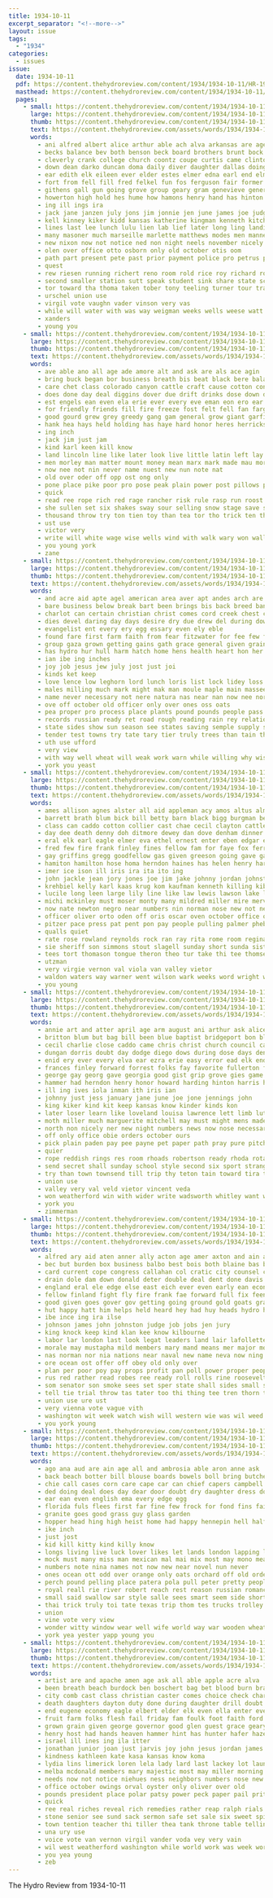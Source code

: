 ```yaml
---
title: 1934-10-11
excerpt_separator: "<!--more-->"
layout: issue
tags:
  - "1934"
categories:
  - issues
issue:
  date: 1934-10-11
  pdf: https://content.thehydroreview.com/content/1934/1934-10-11/HR-1934-10-11.pdf
  masthead: https://content.thehydroreview.com/content/1934/1934-10-11/masthead/HR-1934-10-11.jpg
  pages:
    - small: https://content.thehydroreview.com/content/1934/1934-10-11/small/HR-1934-10-11-01.jpg
      large: https://content.thehydroreview.com/content/1934/1934-10-11/large/HR-1934-10-11-01.jpg
      thumb: https://content.thehydroreview.com/content/1934/1934-10-11/thumbnails/HR-1934-10-11-01.jpg
      text: https://content.thehydroreview.com/assets/words/1934/1934-10-11/HR-1934-10-11-01.txt
      words:
        - ani alfred albert alice arthur able ach alva arkansas are agent alex ago ard ave alter ace alamo all alsup arch ales and alexander ashton amend artie anderson aloe ash
        - becks balance bev both benson beck board brothers brunt bock bonus balkan blackwell begin boon brad band best baptist better bules bill bennett brought bowie but blaine back bank bixler burns bow ball bradford bell beavers blankenship buyers bob been brings boucher bishop burkhalter body born
        - cleverly crank college church coontz coupe curtis came clinton christmas corn chelf chamber camp chester crown close chey colorado canyon cattle city christ company clerk cotton cone chase col cody counter caraway court current call council cause cover charles claude clyde charlotte chet come car caddo cartwright cases cope con county check cedar class child cobb carnegie cast cancer
        - down dean darko duncan doma daily diver daughter dallas doing dinner ditmore dyce dunn doris during dress daughters dies death day davis despain director deal don
        - ear edith elk eileen ever elder estes elmer edna earl end elma eva
        - fort from fell fill fred felkel fun fos ferguson fair former foster foy far figures ferris first friday farmer flowers fein france falls for frank favor farm filling friends fall front fisher field fund fatal fiscal fitzpatrick franklin ford french fee flore
        - githens gall gun going grove group geary gram genevieve general generous gravely grand guest gaede glendale george grain good gordon
        - howerton high hold hes hume how hamons henry hand has hinton huddleston harper happy her harvey homer hundred house hall hames hearing hamme had hart huge hamlett hammer heaton hern hour half him homa husband head health hamil hydro held harding holcomb home
        - ing ill ings ira
        - jack jane janzen july jons jim jonnie jen june james joe judge just john
        - kell kinney kiker kidd kansas katherine kingman kenneth kitchen kaufman kale king karl
        - lines last lee lunch lulu lien lab lief later long ling landis lawton lust lind lindsey large land lester loretta lahoma lloyd late living left langdon law leonard loss liberal lam line
        - many masoner much marseille marlette matthews modes men manner morning mildred miller mex marshall mound miles made may maytubby minister man monday mon matter march more miss must mamie mak marriage
        - new nixon now not notice ned non night neels november nicely noon neel news norman name
        - olen over office otto osborn only old october otis oom
        - path part present pete past prior payment police pro petrus paper president payne paris pas people pitts purchase peach pick pol phillips poage prince peaches peace per pals pon person par pall
        - quest
        - rew riesen running richert reno room rold rice roy richard route read ray rant rest ridder rain ralph russell royal rate rowan
        - second smaller station sutt speak student sink share state schools she signer style sion south stove said stockton sons sprang sus ser sherman sorrows seven son stange stead sunday sam slow sharry six special small staples sample september sammie say space sheriff sue sun shelton still simple short shaw sai saturday school sutton shows show simpson shall service sorrow stewart sale smooth shirley sum sister stage sales
        - tor toward tha thoma taken tober tony teeling turner tour trailer throne tax town ton taylor than them the till ted trucks tex thompson trip then take tom texas tilford thomas thralls tucker
        - urschel union use
        - virgil vote vaughn vader vinson very vas
        - while will water with was way weigman weeks wells weese watt weig wife waters war willard went winkler week worth work well willie wayne wal wheat weather west western weatherford works world weathers wild wedding
        - xanders
        - young you
    - small: https://content.thehydroreview.com/content/1934/1934-10-11/small/HR-1934-10-11-02.jpg
      large: https://content.thehydroreview.com/content/1934/1934-10-11/large/HR-1934-10-11-02.jpg
      thumb: https://content.thehydroreview.com/content/1934/1934-10-11/thumbnails/HR-1934-10-11-02.jpg
      text: https://content.thehydroreview.com/assets/words/1934/1934-10-11/HR-1934-10-11-02.txt
      words:
        - ave able ano all age ade amore alt and ask are als ace agin
        - bring buck began bor business breath bis beat black bere balan but bar bout better bie burg bottle bead bent backs bot beard bein beld book bowels bet big back body bora been both boss brad brought bend
        - care chet class colorado canyon cattle craft cause cotton condi come comi company cowboy can clever con card childs cheyenne comin cat crochet child change clase coln cash chairs comes call
        - does done day deal diggins dover due drift drinks dose down during doubt dragon
        - est engels ean even ela erie ever every eve eman eon ero ear
        - for friendly friends fill fire freeze fost felt fell fan fargo fate fight french friend face first from fears force fon fron full flake
        - good gourd grew grey greedy gang gam general grow giant garfield grad gentleman given game gambler going gun ganges gay
        - hank hea hays held holding has haye hard honor heres herricks head henry hass had hin handle hand half haya heading harm happy how heard herrick high haw hydro harsh hes him
        - ing inch
        - jack jim just jam
        - kind karl keen kill know
        - land lincoln line like later look live little latin left lay lough lately life lewiston lucky lack last luck laura lin lor leas large louis long law lot
        - men morley man matter mount money mean marx mark made mau more much mumme match most mays may montana means mine mako mon
        - now nee not nin never name nuest new nun note nat
        - old over oder off opp ost ong only
        - pone place pike poor pro pose peak plain power post pillows procter perfect pack per player pretty pot point pound process pure para persons points plum
        - quick
        - read ree rope rich red rage rancher risk rule rasp run roost robbers rather rou ranges rust race raw
        - she sullen set six shakes sway sour selling snow stage save seats say see seen special safe single soap strong sit show shuttle senna shown sir sleet simpler sal start sense saw sons string standing second send sally surprise shine service shore such sister state strength spells stranger sok soon
        - thousand throw try ton tien toy than tea tor tho trick ten then thick tine tell thet turn table tong tye trapper them thon the tall till thou times toward teall test tear taken tun
        - ust use
        - victor very
        - write will white wage wise wells wind with walk wary won walls world work west want wal waters waren warp why wing word went wall wait watch way wear well was water walt while working
        - you young york
        - zane
    - small: https://content.thehydroreview.com/content/1934/1934-10-11/small/HR-1934-10-11-03.jpg
      large: https://content.thehydroreview.com/content/1934/1934-10-11/large/HR-1934-10-11-03.jpg
      thumb: https://content.thehydroreview.com/content/1934/1934-10-11/thumbnails/HR-1934-10-11-03.jpg
      text: https://content.thehydroreview.com/assets/words/1934/1934-10-11/HR-1934-10-11-03.txt
      words:
        - and acre aid apte agel american area aver apt andes arch are apple acres alto aro all auch ala
        - bare business below break bart been brings bis back breed bands blood began bran blind bas bacon buy better but barley burt bureau bible best breeding battle box boen
        - charlot can certain christian christ comes cord creek chest china coffee cal college con cost cases cristian colorado cool city course chief case cattle clear corn
        - dies devel daring day days desire dry due drew del during down dairy differ doing divine ding dien debate
        - evangelist ent every ery egg essary even ely eble
        - found fare first farm faith from fear fitzwater for fee few fone far fess fight finer fore fresh foos fain fait field fowls fund fed flock fair fish full
        - group gaza grown getting gains gath grace general given grain good green gund
        - has hydro hur hull harm hatch home hens health heart hon her him hay high hot how had handle hurry hen head hurt
        - ian ibe ing inches
        - joy job jesus jew july jost just joi
        - kinds ket keep
        - love lence low leghorn lord lunch loris list lock lidey loss less lamb loudon labor learn lords les large land light let look living lile lage like lose lim losing lesson lot
        - males milling much mark might mak man moule maple main massee mis milk meats miles med mens method mail moat more meadow may milo most must market mond men mal many male matter mission mature mans messiah mich manner maj mar mate made
        - name never necessary not nere natura nas near nan now nee north new night needs need
        - ove off october old officer only over ones oss oats
        - pea proper pro process place plants pound pounds people pass per pack price part pap pork post philips philip plant
        - records russian ready ret road rough reading rain rey relation ren rays rob
        - state sides show sun season see states saving semple supply sal sweet severe south start shows short self summer supple shed stand space standing score standard save struck she set straws shy study smaller such shey sho stover senior soll surplus simple seal stant screen still strong sed sot seat staten sider small station sap seed subject stock sumption silo
        - tender test towns try tate tary tier truly trees than tain them toch top tine taken thor ture then the tess touch testa table texas ten take tort times treasure thing tenn tso toll
        - uth use ufford
        - very view
        - with way well wheat will weak work warn while willing why wisdom word white win working went winter worth waste weather was weed ways weekly writer weeks wire wit week water
        - york you yeast
    - small: https://content.thehydroreview.com/content/1934/1934-10-11/small/HR-1934-10-11-04.jpg
      large: https://content.thehydroreview.com/content/1934/1934-10-11/large/HR-1934-10-11-04.jpg
      thumb: https://content.thehydroreview.com/content/1934/1934-10-11/thumbnails/HR-1934-10-11-04.jpg
      text: https://content.thehydroreview.com/assets/words/1934/1934-10-11/HR-1934-10-11-04.txt
      words:
        - ames allison agnes alster all aid appleman acy amos altus alma alice abbott austin ang arent ave are ater ask arkansas albert ale adkins alec artley ara anna aun anthony alton andra alva anil ane amarillo angie and ayres
        - barrett brath blum bick bill betty barn black bigg burgman been but best business bolls bryan box billion brother bares baby bringman bob blaine ball born bein burns bony bik bear baugh byrum ben bartley both beach boschert bee bickell bahney buy beck brooks
        - class can caddo cotton collier cast chae cecil clayton cattle coker charlie church count crissman creek crumble clinton city cover coffey crush corn claude con county coleman copes clark cox cue clarke cody carroll care chester clarence canyon crawford carnegie came chon cedar carry carney cream
        - day dee death denny doh ditmore dewey dan dove denham dinner dunn dolph dickerson daughter daughters days david dugger
        - eral elk earl eagle elmer eva ethel ernest enter eben edgar era even east edwards eason eichel every eastern eles ens everett end elbert ente elwood english eon egg
        - fred few fire frank finley fines fellow fam for faye fox ferrell fog fine friday ford fitzpatrick foust fruit fresh friesen farm from fee
        - gay griffins gregg goodfellow gas given greeson going gave gan group green grant grand glen glad geary george gilmore griffin good gundy gripe german gene guy glenn
        - hamiton hamilton hose homa herndon haines has helen henry harper hom hydro haggard home homer hardware hin hare heng him held hinton hasty her hall herbert hands hon hugh helzer hew hildebrand hopewell haskins had hume hudson hesser harry hart harris hope
        - imer ice ison ill iris ira ita ito ing
        - john jackle jean jory jones joe jim jake johnny jordan johnston jimmie
        - krehbiel kelly karl kaas krug kom kaufman kenneth killing kibler kimble kirkhuff kind kelton kansas kingman krog
        - lucile long leen large lily line like law lewis lawson lake lee learned last left lena list low lison lamp lynn late lew lucian little live lok life levi los lovely
        - michi mckinley must moser monty many mildred miller mire mervin mckin moore mach mag marshall more mia mari monday mea made mis miss mus mildren man much maud mitchell mix mask miler
        - now nate newton negro near numbers nin norman nose new not news night nurse noel
        - officer oliver orto oden off oris oscar oven october office odea over
        - pitzer pace press pat pent pon pay people pulling palmer phebe pert pack paul phillip per part parent pickens peoples phoebe pardon pullen polish plenty payne plan past
        - qualls quiet
        - rate rose rowland reynolds rock ran ray rita rome room reginald reb ready ree rand ring robbins randolph riley raymond russell richardson ranges radi river riggs roy royal red ralph rates ruth roth reason rosemary reber
        - sie sheriff son simmons stout slagell sunday short sunda sister spearman small saturday sutton sturgill stone ser story soon seth save swartzendruber sun side sare stove slemp smith shirley supper sylve sigg sund steward sant sailors sherman springfield sylvester stores simpson sat soe sons sam stockton searcy stay sick swan school sandlin said slagel smithey sale stange state shawnee shroder skaggs see store south she
        - tees tort thomason tongue theron theo tur take thi tee thomsen toves taylor teacher tar trip tucker test thomas texas them team tal the then triplett tom tay ton too tone
        - utzman
        - very virgie vernon val viola van valley vietor
        - waldon waters way warner went wilson wark weeks word wright wedding wayne wife while wood winkler white wilda wicks with wash weatherford will worley wheat william was wanda work west winners wait winter woods why wetzel watson weathers world wyatt week
        - you young
    - small: https://content.thehydroreview.com/content/1934/1934-10-11/small/HR-1934-10-11-05.jpg
      large: https://content.thehydroreview.com/content/1934/1934-10-11/large/HR-1934-10-11-05.jpg
      thumb: https://content.thehydroreview.com/content/1934/1934-10-11/thumbnails/HR-1934-10-11-05.jpg
      text: https://content.thehydroreview.com/assets/words/1934/1934-10-11/HR-1934-10-11-05.txt
      words:
        - annie art and atter april age arm august ani arthur ask alice able are alma ace alexander aid all
        - britton blum but bag bill been blue baptist bridgeport bon blanks begin business boy boys body boucher bach born break byus best brogan bool bore bank ben both better box buckmaster band bring bottle brothers bowels base bowes bae back bassler border brunswick ball
        - cecil charlie close caddo came chris christ church council cancer cant channell carmean check county colorado class colony child carl course cause clyde chart cad come cee clancy cedar constant con charles count cochran comment crissman company christian coffee city cox change cripple chilli curnutt clinton cord can
        - dungan dorris doubt day dodge diego dows during dose days den done denny ditmore dainty davina dinner ded david doh davis din doing dale daughters daughter does death deeds don deremer drew
        - enid ery ever every elva ear ezra erie easy error ead elk end emery even else edwards
        - frances finley forward forrest folks fay favorite fullerton from felton farrell fine flowers former fort fry friendly fall funchess fun friend few fairfax friends feller first fire frank frida front fost failing for farm flatter fossett full fain fram forti
        - george gay georg gave georgia good gist grip grove gies game goin given glen glose ground guest goodyear geary gett gene
        - hammer had herndon henry honor howard harding hinton harris him henke hang has held how harry heart herd her hosp home hell hatfield hydro hilbert host hamilton hommes homa han health huddle hurt high husband hand hore
        - ill ing ives iola inman ith iris ian
        - johnny just jess january jane june joe jone jennings john
        - king kiker kind kit keep kansas know kinder kinds kon
        - later loser learn like loveland louisa lawrence lett limb lutheran likes loss losing latin lee lasley life let last lever ler lunch little look lis letter latter libby less lackey long live lester late laurence loving
        - moth miller much marguerite mitchell may must might mens made marion many mise morning mound men most man maule miles members means more money miss maybe monday main monda mapel marks morris
        - north non nicely ner new night numbers news now nose necessary not neck never need
        - off only office obie orders october ours
        - pick plain paden pay pee payne pet paper path pray pure pitcher pic prim plum pugh pass pil part pleasant perfect present pie poo
        - quier
        - rope reddish rings res room rhoads robertson ready rhoda rota rather rose riding rob reading rhoades rochester rorick russell
        - send secret shall sunday school style second six sport strange score seven saw sorter scott sult size shipp sur see sam store senna service seah start shows short saturday sun son san standing safe sir star stephenson sue still standard sum she sons selves smith stranger sells scot smooth sow sot sand soe surat sister show speech stair sas say
        - try than town townsend till trip thy teton tain toward tira toof test tures thelma them too tom the tell triplett times thurs take then tale
        - union use
        - valley very val veld vietor vincent veda
        - won weatherford win with wider write wadsworth whitley want werk wit willie whaley wash will words work waltz world wheat white wal wede waller waldroup ward winter wait ware well why wells wife weathers way word was williams week went wilson wie wilma walls whitford wes
        - york you
        - zimmerman
    - small: https://content.thehydroreview.com/content/1934/1934-10-11/small/HR-1934-10-11-06.jpg
      large: https://content.thehydroreview.com/content/1934/1934-10-11/large/HR-1934-10-11-06.jpg
      thumb: https://content.thehydroreview.com/content/1934/1934-10-11/thumbnails/HR-1934-10-11-06.jpg
      text: https://content.thehydroreview.com/assets/words/1934/1934-10-11/HR-1934-10-11-06.txt
      words:
        - alfred ary aid aten anner ally acton age amer axton and ain are ask aud all aver amore american army axe america ald
        - bec but burden box business balbo best bois both blaine bas bruckart bal brothers blood brought back bile bride brings bounds book bowels bala boards been base bring board bryant
        - card current cope congress callahan col cratic city counsel china constant certain colo common chap cory court care company come courts case code cases corp con centers conte chancellor can cross clare character contractor comes chief came child carry conant cost
        - drain dole dam down donald deter double deal dent done davis dao during dose deen day den demand dwight director does due days demo doles
        - england eral ele edge else east eich ever even early ean economy edward
        - fellow finland fight fly fire frank fae forward full fix feeney friends fand fiers flow far francis fare fair first for fast fina few found from figures free fine former fale force freedom favor feal
        - good given goes gover gov getting going ground gold goats graft gone group gary german govern gorman germany green general gave
        - hut happy hatt him helps held heard hey had huy heads hydro hes how harvard health harry haw hoppe hin high habit hopkins has hon house hold hie hope hour hurd harm hua
        - ibe ince ing ira ilse
        - johnson james john johnston judge job jobs jen jury
        - king knock keep kind klan kee know kilbourne
        - labor lar london last look legat leaders land lair lafollette lake louisville lot laxa little lew later lean lower less lack large leiter law lott love lewis las liberty
        - morale may mustapha mild members mary mand means mer major morrison most marriage mine meal many must manny mean miners main man murry mall mitchell medal made more money mont maid maker
        - nas norman nor nia nations near naval new name neva now ning news need nation necessary not numbers
        - ore ocean ost offer off obey old only over
        - plan per poor poy pay props profit pan poll power proper people pride prest point private pickard promise place present pro princess pelle part president pilot pasha persons paris pages post ply pain port price public planes pariser powers proven
        - rus red rather read robes ree ready roll rolls rine roosevelt royal richberg regular radio reasons reason risen
        - som senator son smoke sees set sper state shall sides small sup see seek size side smile show sus seven sin sia seems such states soon sone say supply scholar south spells she six summer sister sery service sans strange sith strength score stand ship safe sed stole sary san standing sour short smith stores standard sam severe scope stretch solo suit sowe sit second seep sis sor speech spring sale said
        - tell tie trial throw tas tater too thi thing tee tren thorn then taken ten them toward take ted thie teen turn tine talk tut tue tax taste tha tal teacher tor trailer tobe the than tory
        - union use ure ust
        - very vienna vote vague vith
        - washington wit week watch wish will western wie was wil weed won warn well ward waste winter work willing world weeks wilkerson why wiley way wisdom with white working william war while want wages wade
        - you york young
    - small: https://content.thehydroreview.com/content/1934/1934-10-11/small/HR-1934-10-11-07.jpg
      large: https://content.thehydroreview.com/content/1934/1934-10-11/large/HR-1934-10-11-07.jpg
      thumb: https://content.thehydroreview.com/content/1934/1934-10-11/thumbnails/HR-1934-10-11-07.jpg
      text: https://content.thehydroreview.com/assets/words/1934/1934-10-11/HR-1934-10-11-07.txt
      words:
        - ago ana aud are ain age all and ambrosia able aron anne ask
        - back beach botter bill blouse boards bowels boll bring butcher brain bile brown butter beverly bis been bee boom but berlin bar ball bold burgess best banks big band broad bet bead bak bow bard bully black
        - chie call cases corn care cape car can chief capers campbell cool chum chop che cooke cat come city circle cai cay chap
        - ded doing deal does day dear door doubt dry daughter dress down
        - ear ean even english ema every edge egg
        - florida fuls flees first far fine few frock for fond fins faith famous fox full fair foot fleck french friend found fish fellow funny from
        - granite goes good grass guy glass garden
        - hopper head hing high heist home had happy hennepin hell half her hydro hills hope huey has hold hot how him hollywood
        - ike inch
        - just jost
        - kid kill kitty kind killy know
        - longs living live luck lover likes let lands london lapping large like loose lawyer little lady
        - mock must many miss man mexican mal mai mix most may mono meas mut milk much mary meats more marriage meal magie
        - numbers note nina names not now new near novel nun never
        - ones ocean ott odd over orange only oats orchard off old orders
        - perch pound pelling place patera pola pull peter pretty people present parsley pald prow paper part prayer pat peace pacific putnam press pickle pan
        - royal reall rie river robert reach rest reason russian romance reading rogers read red rae riding
        - small said swallow sar style salle sees smart seem side short starts smiles shape seen story sewing size such saw shown sketch sports stripe spoon service street sas sands sour state see sprinkle set seal seale sit study som spar square setting sugar starch stands she stone
        - thai trick truly toi tate texas trip thom tes trucks trolley taylor tol tie thornton tears tho the times tree takes tex ting take thorns than tha too tomb talent tar train tell them timo try tarr
        - union
        - vine vote very view
        - wonder witty window wear well wife world way war wooden wheat wilcox wall will won was want ward working week weekly worlds while why werch wool waite wynn with
        - york yea yester yapp young you
    - small: https://content.thehydroreview.com/content/1934/1934-10-11/small/HR-1934-10-11-08.jpg
      large: https://content.thehydroreview.com/content/1934/1934-10-11/large/HR-1934-10-11-08.jpg
      thumb: https://content.thehydroreview.com/content/1934/1934-10-11/thumbnails/HR-1934-10-11-08.jpg
      text: https://content.thehydroreview.com/assets/words/1934/1934-10-11/HR-1934-10-11-08.txt
      words:
        - artist are and apache amen age ask all able apple acre alva
        - been breath beach burdock ben boschert bag bet blood burn brain bars brother bryan blush butter best ballard brought book bent bassler bring buy better busi bead ber bey brunt bath binder benny buys bass both blessing but bear bridgeport big bulk
        - city comb cast class christian caster comes choice check charles cattle clinton claflin corn carmean cody christ cause cheese cake change child come cobb crown chelf camargo chariton colony catherine church came coffee comfort carl close cream card cost can childs call
        - death daughters dayton duty done during daughter drill doubt down doria delbert dun demand darland dinner day dey days
        - end eugene economy eagle elbert elder elk even ella enter eve every elmer
        - fruit farm folks flesh fail friday fam foulk foot faith ford finger foster friends fine frederick frank first faithful full face fern for frost fairfax flowers forward flint fale fort few from furnish far
        - grown grain given george governor good glen guest grace geary glory golden grab goodrich gray gamble getting games glenn gilbert grove grandson
        - henry host had hands heaven hammer hint has hunter hafer hazel hydro heres happy hutton her hea hami him hand harold high honor hundred heaton how human hour home ham heart hinton herbert
        - israel ill ines ing ila itter
        - jonathan junior joan just jarvis joy john jesus jordan james
        - kindness kathleen kate kasa kansas know koma
        - lydia lins limerick loren lela lady lard last lackey lot laundry land lake love large lord living look lasley life lacy like lead loge ler let
        - melba mcdonald members mary majestic most may miller morning many maxine mound miss man mis music moulding montgomery mount mere manner moment means made mon model miles mans market minis mules money messenger martin mayne much marland more marvel
        - needs now not notice niehues ness neighbors numbers nose new need night nine nation nee nelle
        - office october owings orval oyster only oliver over old
        - pounds president place polar patsy power peck paper pail pritchett page pump pair pick paul powder prayer per pound pastor pleas ply poe pretty part ponds press peaches pope pleasant poor pork peden present people promise proud price piano
        - quick
        - ree real riches reveal rich remedies rather reap ralph rials ruff ruth read ramona reach rol route ready regular richard rood radio reber
        - stone senior see sund sack sermon safe set sale six sweet spira soul stake saving strange sow size saturday standard smith small store stange slater service safer sunday saw she salt said study sun step surprise sat sires shell style salet schlessinger stove salad shoot speedy song state south sullivan such sugar steed side straight shall seems son spies soap special sons still silver
        - town tention teacher thi tiller thea tank throne table telling taylor tor trier torch twila truly temple them tall thou taken treas tonic than too thy thoma times the then
        - una ury use
        - voice vote van vernon virgil vander voda vey very vain
        - wil west weatherford washington while world work was week words wish went worthy well walter why wit way will worn water ward whitford worker williams with wells
        - you yea young
        - zeb
---
```


The Hydro Review from 1934-10-11

<!--more-->

